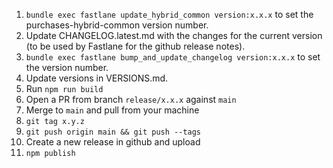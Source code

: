 1. `bundle exec fastlane update_hybrid_common version:x.x.x` to set the purchases-hybrid-common version number.
1. Update CHANGELOG.latest.md with the changes for the current version (to be used by Fastlane for the github release notes).
1. `bundle exec fastlane bump_and_update_changelog version:x.x.x` to set the version number.
1. Update versions in VERSIONS.md.
1. Run `npm run build`
1. Open a PR from branch `release/x.x.x` against `main`
1. Merge to `main` and pull from your machine
1. `git tag x.y.z`
1. `git push origin main && git push --tags`
1. Create a new release in github and upload
1. `npm publish`
